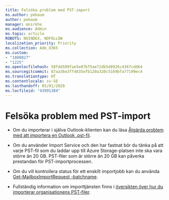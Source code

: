 ```yaml
---
title: Felsöka problem med PST-import
ms.author: pebaum
author: pebaum
manager: mnirkhe
ms.audience: Admin
ms.topic: article
ROBOTS: NOINDEX, NOFOLLOW
localization_priority: Priority
ms.collection: Adm_O365
ms.custom:
- "1800027"
- "1225"
ms.openlocfilehash: 58fdd509fae5e87bf5ae72db5d8926c4367cdd64
ms.sourcegitcommit: 87aa36e3ff4835efb120a320c5169bfa77199ec4
ms.translationtype: HT
ms.contentlocale: sv-SE
ms.lasthandoff: 05/01/2020
ms.locfileid: "43991384"
---
```

# <a name="troubleshooting-pst-import-issues"></a>Felsöka problem med PST-import

- Om du importerar i själva Outlook-klienten kan du läsa [Åtgärda problem med att importera en Outlook .pst-fil](https://support.office.com/article/Fix-problems-importing-an-Outlook-pst-file-2d2e50dc-5c36-4ab2-ab50-f1be733b3d6e).

- Om du använder Import Service och den har fastnat bör du tänka på att varje PST-fil som du laddar upp till Azure Storage-platsen inte ska vara större än 20 GB. PST-filer som är större än 20 GB kan påverka prestandan för PST-importprocessen.

- Om du vill kontrollera status för ett enskilt importjobb kan du använda [Get-MailboxImportRequest -batchname](https://docs.microsoft.com/powershell/module/exchange/mailboxes/get-mailboximportrequest).

- Fullständig information om importtjänsten finns i [översikten över hur du importerar organisationens PST-filer](https://docs.microsoft.com/microsoft-365/compliance/importing-pst-files-to-office-365?view=o365-worldwide).
